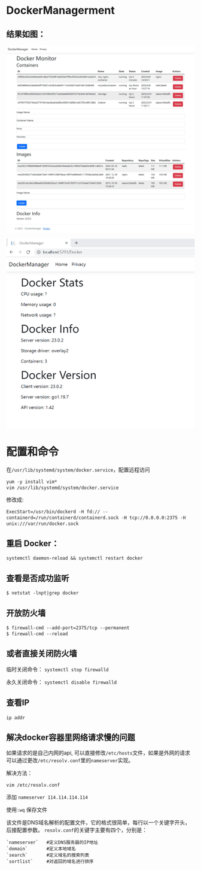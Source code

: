# DockerManagerment

## 结果如图：

![img](https://raw.githubusercontent.com/WuLex/UsefulPicture/main/dockerwebmanager/result2.jpg)

![img](https://raw.githubusercontent.com/WuLex/UsefulPicture/main/dockerwebmanager/result3.png)


# 配置和命令
在`/usr/lib/systemd/system/docker.service`，配置远程访问
```shell
yum -y install vim*
vim /usr/lib/systemd/system/docker.service
```
修改成:
```shell
ExecStart=/usr/bin/dockerd -H fd:// --containerd=/run/containerd/containerd.sock -H tcp://0.0.0.0:2375 -H unix:///var/run/docker.sock
```
## 重启 Docker：
```shell
systemctl daemon-reload && systemctl restart docker 
```
## 查看是否成功监听
```shell
$ netstat -lnpt|grep docker
```
## 开放防火墙
```shell
$ firewall-cmd --add-port=2375/tcp --permanent
$ firewall-cmd --reload
```
## 或者直接关闭防火墙
 
临时关闭命令： `systemctl stop firewalld`

永久关闭命令： `systemctl disable firewalld`

## 查看IP
```shell
ip addr
```
## 解决docker容器里网络请求慢的问题
如果请求的是自己内网的api, 可以直接修改`/etc/hosts`文件，如果是外网的请求可以通过更改`/etc/resolv.conf`里的`nameserver`实现。

解决方法： 
```shell
vim /etc/resolv.conf
```
添加 `nameserver 114.114.114.114`

使用`:wq` 保存文件

该文件是DNS域名解析的配置文件，它的格式很简单，每行以一个关键字开头，后接配置参数。
`resolv.conf`的关键字主要有四个，分别是：
```shell
`nameserver`   #定义DNS服务器的IP地址
`domain`       #定义本地域名
`search`       #定义域名的搜索列表
`sortlist`     #对返回的域名进行排序
```

